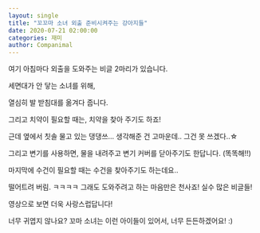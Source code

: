 ```yaml
---
layout: single
title: "꼬꼬마 소녀 외출 준비시켜주는 강아지들"
date: 2020-07-21 02:00:00
categories: 재미
author: Companimal
---
```


여기 아침마다 외출을 도와주는 비글 2마리가 있습니다.

세면대가 안 닿는 소녀를 위해,

열심히 발 받침대를 옮겨다 줍니다.

그리고 치약이 필요할 때는, 치약을 찾아 주기도 하죠!

근데 옆에서 칫솔 물고 있는 댕댕쓰... 생각해준 건 고마운데.. 그건 못 쓰겠다..☆

그리고 변기를 사용하면, 물을 내려주고 변기 커버를 닫아주기도 한답니다. (똑똑해!!)

마지막에 수건이 필요할 때는 수건을 찾아주기도 하는데요..

떨어트려 버림. ㅋㅋㅋㅋ 그래도 도와주려고 하는 마음만은 천사죠! 실수 많은 비글들!

영상으로 보면 더욱 사랑스럽답니다!

너무 귀엽지 않나요? 꼬마 소녀는 이런 아이들이 있어서, 너무 든든하겠어요! :)
